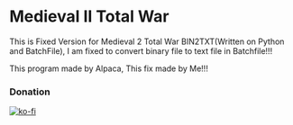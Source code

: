 # Medieval II Total War
This is Fixed Version for Medieval 2 Total War BIN2TXT(Written on Python and BatchFile),
I am fixed to convert binary file to text file in Batchfile!!!

This program made by Alpaca, This fix made by Me!!!

### Donation 
[![ko-fi](https://ko-fi.com/img/githubbutton_sm.svg)](https://ko-fi.com/K3K77259H)
